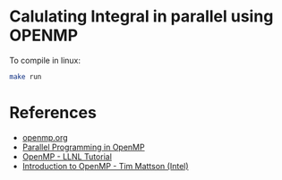 
# Calulating Integral in parallel using OPENMP

To compile in linux:

```sh
make run
```

# References

- [openmp.org](https://www.openmp.org)
- [Parallel Programming in OpenMP](https://apps2.mdp.ac.id/perpustakaan/ebook/Karya%20Umum/Parallel_Programming_in_OpenMP.pdf)
- [OpenMP - LLNL Tutorial](https://hpc-tutorials.llnl.gov/openmp/)
- [Introduction to OpenMP - Tim Mattson (Intel)](https://www.youtube.com/playlist?list=PLLX-Q6B8xqZ8n8bwjGdzBJ25X2utwnoEG)
